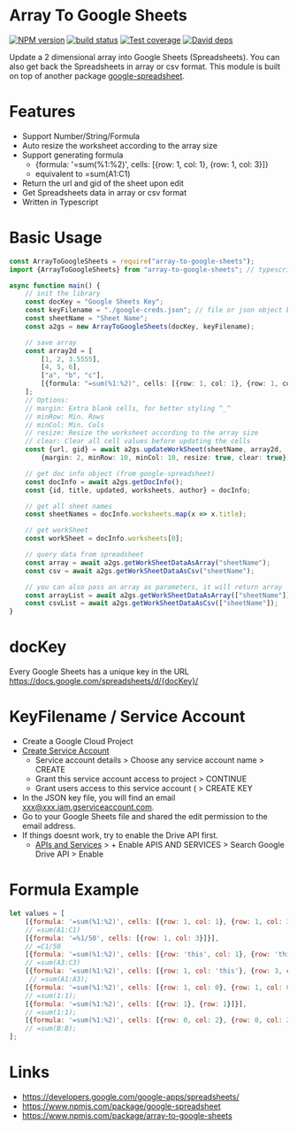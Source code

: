 # Array To Google Sheets #

[![NPM version][npm-image]][npm-url]
[![build status][travis-image]][travis-url]
[![Test coverage][codecov-image]][codecov-url]
[![David deps][david-image]][david-url]

[npm-image]: https://img.shields.io/npm/v/array-to-google-sheets.svg
[npm-url]: https://npmjs.org/package/array-to-google-sheets
[travis-image]: https://img.shields.io/travis/terence410/array-to-google-sheets.svg?style=flat-square
[travis-url]: https://travis-ci.org/terence410/array-to-google-sheets
[codecov-image]: https://img.shields.io/codecov/c/github/terence410/array-to-google-sheets.svg?style=flat-square
[codecov-url]: https://codecov.io/gh/terence410/array-to-google-sheets
[david-image]: https://img.shields.io/david/terence410/array-to-google-sheets.svg?style=flat-square
[david-url]: https://david-dm.org/terence410/array-to-google-sheets

Update a 2 dimensional array into Google Sheets (Spreadsheets).
You can also get back the Spreadsheets in array or csv format.
This module is built on top of another package [google-spreadsheet](https://www.npmjs.com/package/google-spreadsheet). 

# Features

- Support Number/String/Formula
- Auto resize the worksheet according to the array size
- Support generating formula
  - {formula: '=sum(%1:%2)', cells: [{row: 1, col: 1}, {row: 1, col: 3}]}
  - equivalent to =sum(A1:C1)
- Return the url and gid of the sheet upon edit
- Get Spreadsheets data in array or csv format
- Written in Typescript

# Basic Usage

```typescript
const ArrayToGoogleSheets = require("array-to-google-sheets");
import {ArrayToGoogleSheets} from "array-to-google-sheets"; // typescript

async function main() {
    // init the library
    const docKey = "Google Sheets Key";
    const keyFilename = "./google-creds.json"; // file or json object both ok
    const sheetName = "Sheet Name";
    const a2gs = new ArrayToGoogleSheets(docKey, keyFilename);

    // save array
    const array2d = [
        [1, 2, 3.5555],
        [4, 5, 6],
        ["a", "b", "c"],
        [{formula: "=sum(%1:%2)", cells: [{row: 1, col: 1}, {row: 1, col: 3}]}], // =sum(A1:C1)
    ];
    // Options:
    // margin: Extra blank cells, for better styling ^_^
    // minRow: Min. Rows
    // minCol: Min. Cols
    // resize: Resize the worksheet according to the array size
    // clear: Clear all cell values before updating the cells
    const {url, gid} = await a2gs.updateWorkSheet(sheetName, array2d,
        {margin: 2, minRow: 10, minCol: 10, resize: true, clear: true});

    // get doc info object (from google-spreadsheet)
    const docInfo = await a2gs.getDocInfo();
    const {id, title, updated, worksheets, author} = docInfo;

    // get all sheet names
    const sheetNames = docInfo.worksheets.map(x => x.title);

    // get workSheet
    const workSheet = docInfo.worksheets[0];

    // query data from spreadsheet
    const array = await a2gs.getWorkSheetDataAsArray("sheetName");
    const csv = await a2gs.getWorkSheetDataAsCsv("sheetName");

    // you can also pass an array as parameters, it will return array
    const arrayList = await a2gs.getWorkSheetDataAsArray(["sheetName"]);
    const csvList = await a2gs.getWorkSheetDataAsCsv(["sheetName"]);
}

```

# docKey 

Every Google Sheets has a unique key in the URL
https://docs.google.com/spreadsheets/d/{docKey}/

# KeyFilename / Service Account

- Create a Google Cloud Project
- [Create Service Account](https://console.cloud.google.com/iam-admin/serviceaccounts/create)
  - Service account details > Choose any service account name > CREATE
  - Grant this service account access to project > CONTINUE
  - Grant users access to this service account ( > CREATE KEY
- In the JSON key file, you will find an email xxx@xxx.iam.gserviceaccount.com. 
- Go to your Google Sheets file and shared the edit permission to the email address.
- If things doesnt work, try to enable the Drive API first.
  -  [APIs and Services](https://console.cloud.google.com/apis/dashboard) > + Enable APIS AND SERVICES > Search Google Drive API > Enable

# Formula Example

```javascript
let values = [
    [{formula: '=sum(%1:%2)', cells: [{row: 1, col: 1}, {row: 1, col: 3}]}], 
    // =sum(A1:C1)
    [{formula: '=%1/50', cells: [{row: 1, col: 3}]}], 
    // =C1/50
    [{formula: '=sum(%1:%2)', cells: [{row: 'this', col: 1}, {row: 'this', col: 3}]}], 
    // =sum(A3:C3)
    [{formula: '=sum(%1:%2)', cells: [{row: 1, col: 'this'}, {row: 3, col: 'this'}]}],
     // =sum(A1:A3);
    [{formula: '=sum(%1:%2)', cells: [{row: 1, col: 0}, {row: 1, col: 0}]}], 
    // =sum(1:1);
    [{formula: '=sum(%1:%2)', cells: [{row: 1}, {row: 1}]}], 
    // =sum(1:1);
    [{formula: '=sum(%1:%2)', cells: [{row: 0, col: 2}, {row: 0, col: 2}]}] 
    // =sum(B:B);
];
```

# Links
- https://developers.google.com/google-apps/spreadsheets/
- https://www.npmjs.com/package/google-spreadsheet
- https://www.npmjs.com/package/array-to-google-sheets
